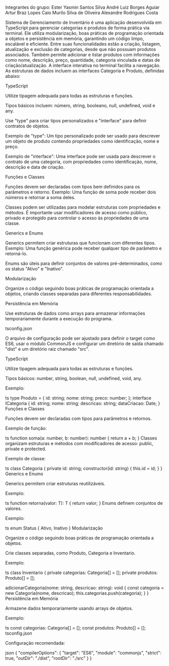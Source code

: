 Integrantes do grupo:
Ester Yasmin Santos Silva
André Luiz Borges Aguiar
Artur Braz Lopes
Caio Murilo Silva de Oliveira
Alexandre Rodrigues Costa

Sistema de Gerenciamento de Inventário é uma aplicação desenvolvida em TypeScript para gerenciar categorias e produtos de forma prática via terminal. Ele utiliza modularização, boas práticas de programação orientada a objetos e persistência em memória, garantindo um código limpo, escalável e eficiente. Entre suas funcionalidades estão a criação, listagem, atualização e exclusão de categorias, desde que não possuam produtos associados. Também permite adicionar e listar produtos com informações como nome, descrição, preço, quantidade, categoria vinculada e datas de criação/atualização. A interface interativa no terminal facilita a navegação. As estruturas de dados incluem as interfaces Categoria e Produto, definidas abaixo:


TypeScript

Utilize tipagem adequada para todas as estruturas e funções.

Tipos básicos incluem: número, string, booleano, null, undefined, void e any.

Use "type" para criar tipos personalizados e "interface" para definir contratos de objetos.

Exemplo de "type": Um tipo personalizado pode ser usado para descrever um objeto de produto contendo propriedades como identificação, nome e preço.

Exemplo de "interface": Uma interface pode ser usada para descrever o contrato de uma categoria, com propriedades como identificação, nome, descrição e data de criação.

Funções e Classes

Funções devem ser declaradas com tipos bem definidos para os parâmetros e retorno. Exemplo: Uma função de soma pode receber dois números e retornar a soma deles.

Classes podem ser utilizadas para modelar estruturas com propriedades e métodos. É importante usar modificadores de acesso como público, privado e protegido para controlar o acesso às propriedades de uma classe.

Generics e Enums

Generics permitem criar estruturas que funcionam com diferentes tipos. Exemplo: Uma função genérica pode receber qualquer tipo de parâmetro e retorná-lo.

Enums são úteis para definir conjuntos de valores pré-determinados, como os status "Ativo" e "Inativo".

Modularização

Organize o código seguindo boas práticas de programação orientada a objetos, criando classes separadas para diferentes responsabilidades.

Persistência em Memória

Use estruturas de dados como arrays para armazenar informações temporariamente durante a execução do programa.

tsconfig.json

O arquivo de configuração pode ser ajustado para definir o target como ES6, usar o módulo CommonJS e configurar um diretório de saída chamado "dist" e um diretório raiz chamado "src".



TypeScript

Utilize tipagem adequada para todas as estruturas e funções.

Tipos básicos: number, string, boolean, null, undefined, void, any.

Exemplo:

ts
type Produto = { id: string; nome: string; preco: number; };
interface ICategoria {
  id: string;
  nome: string;
  descricao: string;
  dataCriacao: Date;
}
Funções e Classes

Funções devem ser declaradas com tipos para parâmetros e retornos.

Exemplo de função:

ts
function soma(a: number, b: number): number {
  return a + b;
}
Classes organizam estruturas e métodos com modificadores de acesso: public, private e protected.

Exemplo de classe:

ts
class Categoria {
  private id: string;
  constructor(id: string) {
    this.id = id;
  }
}
Generics e Enums

Generics permitem criar estruturas reutilizáveis.

Exemplo:

ts
function retorna<T>(valor: T): T {
  return valor;
}
Enums definem conjuntos de valores.

Exemplo:

ts
enum Status {
  Ativo,
  Inativo
}
Modularização

Organize o código seguindo boas práticas de programação orientada a objetos.

Crie classes separadas, como Produto, Categoria e Inventario.

Exemplo:

ts
class Inventario {
  private categorias: Categoria[] = [];
  private produtos: Produto[] = [];

  adicionarCategoria(nome: string, descricao: string): void {
    const categoria = new Categoria(nome, descricao);
    this.categorias.push(categoria);
  }
}
Persistência em Memória

Armazene dados temporariamente usando arrays de objetos.

Exemplo:

ts
const categorias: Categoria[] = [];
const produtos: Produto[] = [];
tsconfig.json

Configuração recomendada:

json
{
  "compilerOptions": {
    "target": "ES6",
    "module": "commonjs",
    "strict": true,
    "outDir": "./dist",
    "rootDir": "./src"
  }
}
